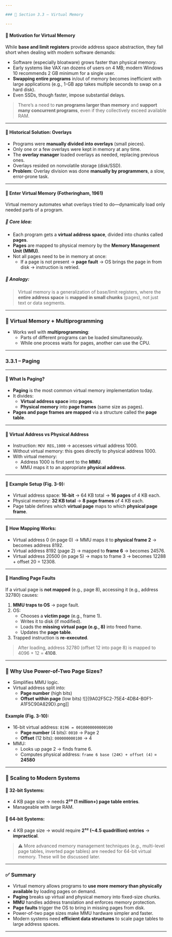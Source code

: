 ```yaml
---

### 🧠 Section 3.3 – Virtual Memory

---
```


#### 🔹 Motivation for Virtual Memory

While **base and limit registers** provide address space abstraction, they fall short when dealing with modern software demands:

- Software (especially bloatware) grows faster than physical memory.
- Early systems like VAX ran dozens of users on 4 MB; modern Windows 10 recommends 2 GB minimum for a single user.
- **Swapping entire programs** in/out of memory becomes inefficient with large applications (e.g., 1-GB app takes multiple seconds to swap on a hard disk).
- Even SSDs, though faster, impose substantial delays.

> There’s a need to **run programs larger than memory** and **support many concurrent programs**, even if they collectively exceed available RAM.

---

#### 🔹 Historical Solution: Overlays

- Programs were **manually divided into overlays** (small pieces).
- Only one or a few overlays were kept in memory at any time.
- The **overlay manager** loaded overlays as needed, replacing previous ones.
- Overlays resided on nonvolatile storage (disk/SSD).
- **Problem**: Overlay division was done **manually by programmers**, a slow, error-prone task.

---

#### 🔹 Enter Virtual Memory (Fotheringham, 1961)

Virtual memory automates what overlays tried to do—dynamically load only needed parts of a program.

##### 📌 Core Idea:

- Each program gets a **virtual address space**, divided into chunks called **pages**.
- **Pages** are mapped to physical memory by the **Memory Management Unit (MMU)**.
- Not all pages need to be in memory at once:
  - If a page is not present → **page fault** → OS brings the page in from disk → instruction is retried.

##### 📌 Analogy:

> Virtual memory is a generalization of base/limit registers, where the **entire address space** is **mapped in small chunks** (pages), not just text or data segments.

---

### 🔹 Virtual Memory + Multiprogramming

- Works well with **multiprogramming**:
  - Parts of different programs can be loaded simultaneously.
  - While one process waits for pages, another can use the CPU.

---

### 3.3.1 – Paging

---

#### 🔸 What Is Paging?

- **Paging** is the most common virtual memory implementation today.
- It divides:
  - **Virtual address space** into **pages**.
  - **Physical memory** into **page frames** (same size as pages).
- **Pages and page frames are mapped** via a structure called the **page table**.

---

#### 🔸 Virtual Address vs Physical Address

- Instruction: `MOV REG,1000` → accesses virtual address 1000.
- Without virtual memory: this goes directly to physical address 1000.
- With virtual memory:
  - Address 1000 is first sent to the **MMU**.
  - MMU maps it to an appropriate **physical address**.

---

#### 🔸 Example Setup (Fig. 3-9):

- Virtual address space: **16-bit** → 64 KB total → **16 pages** of 4 KB each.
- Physical memory: **32 KB total** → **8 page frames** of 4 KB each.
- Page table defines which **virtual page** maps to which **physical page frame**.

---

#### 🔸 How Mapping Works:

- Virtual address 0 (in page 0) → MMU maps it to **physical frame 2** → becomes address 8192.
- Virtual address 8192 (page 2) → mapped to **frame 6** → becomes 24576.
- Virtual address 20500 (in page 5) → maps to frame 3 → becomes 12288 + offset 20 = 12308.

---

#### 🔸 Handling Page Faults

If a virtual page is **not mapped** (e.g., page 8), accessing it (e.g., address 32780) causes:

1. **MMU traps to OS** → page fault.
2. OS:
   - Chooses a **victim page** (e.g., frame 1).
   - Writes it to disk (if modified).
   - Loads the **missing virtual page (e.g., 8)** into freed frame.
   - Updates the **page table**.
3. Trapped instruction is **re-executed**.

> After loading, address 32780 (offset 12 into page 8) is mapped to 4096 + 12 = **4108**.

---

### 🔸 Why Use Power-of-Two Page Sizes?

- Simplifies MMU logic.
- Virtual address split into:
  - **Page number** (high bits)
  - **Offset within page** (low bits)
![[{9A02F5C2-75E4-4DB4-B0F1-A1F5C90A829D}.png]]
#### Example (Fig. 3-10):

- 16-bit virtual address: `8196 = 0010000000000100`
  - **Page number** (4 bits): `0010` → Page 2
  - **Offset** (12 bits): `000000000100` → 4
- MMU:
  - Looks up page 2 → finds frame 6.
  - Computes physical address: `frame 6 base (24K) + offset (4)` = **24580**

---

### 🔸 Scaling to Modern Systems

#### 📌 32-bit Systems:

- 4 KB page size → needs **2²⁰ (1 million+) page table entries**.
- Manageable with large RAM.

#### 📌 64-bit Systems:

- 4 KB page size → would require **2⁵² (~4.5 quadrillion) entries** → **impractical**.

> ⚠️ More advanced memory management techniques (e.g., multi-level page tables, inverted page tables) are needed for 64-bit virtual memory. These will be discussed later.

---

### ✅ Summary

- Virtual memory allows programs to **use more memory than physically available** by loading pages on demand.
- **Paging** breaks up virtual and physical memory into fixed-size chunks.
- **MMU** handles address translation and enforces memory protection.
- **Page faults** trigger the OS to bring in missing pages from disk.
- Power-of-two page sizes make MMU hardware simpler and faster.
- Modern systems need **efficient data structures** to scale page tables to large address spaces.

---